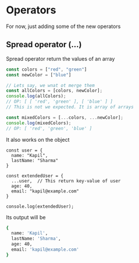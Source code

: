 # Operators

For now, just adding some of the new operators

## Spread operator (...)

Spread operator return the values of an array

```js
const colors = ["red", "green"]
const newColor = ["blue"]

// Lets say, we wnat ot merge them
const allColors = [colors, newColor];
console.log(allColors);
// OP: [ [ 'red', 'green' ], [ 'blue' ] ]
// This is not we expected. It is array of arrays

const mixedColors = [...colors, ...newColor];
console.log(mixedColors);
// OP: [ 'red', 'green', 'blue' ]
```

It also works on the object

```JS
const user = {
  name: "Kapil",
  lastName: "Sharma"
}

const extendedUser = {
  ...user,  // This return key-value of user
  age: 40,
  email: "kapil@example.com"
}

console.log(extendedUser);
```

Its output will be

```bash
{
  name: 'Kapil',
  lastName: 'Sharma',
  age: 40,
  email: 'kapil@example.com'
}
```
